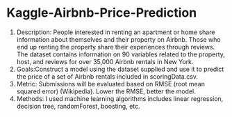 # Kaggle-Airbnb-Price-Prediction
1. Description: People interested in renting an apartment or home share information about themselves and their property on Airbnb. Those who end up renting the property share their experiences through reviews. The dataset contains information on 90 variables related to the property, host, and reviews for over 35,000 Airbnb rentals in New York.
2. Goals:Construct a model using the dataset supplied and use it to predict the price of a set of Airbnb rentals included in scoringData.csv.
3. Metric: Submissions will be evaluated based on RMSE (root mean squared error) (Wikipedia). Lower the RMSE, better the model.
4. Methods: I used machine learning algorithms includes linear regression, decision tree, randomForest, boosting, etc.
